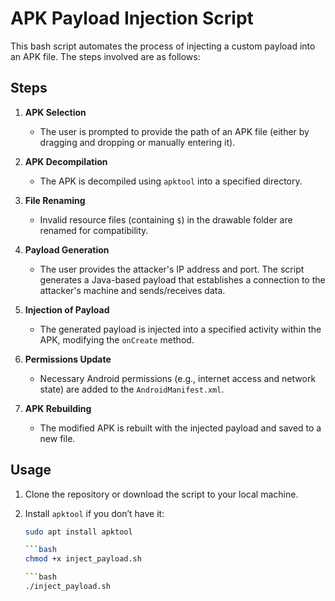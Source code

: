 # APK Payload Injection Script

This bash script automates the process of injecting a custom payload into an APK file. The steps involved are as follows:

## Steps

1. **APK Selection**
   - The user is prompted to provide the path of an APK file (either by dragging and dropping or manually entering it).

2. **APK Decompilation**
   - The APK is decompiled using `apktool` into a specified directory.

3. **File Renaming**
   - Invalid resource files (containing `$`) in the drawable folder are renamed for compatibility.

4. **Payload Generation**
   - The user provides the attacker's IP address and port. The script generates a Java-based payload that establishes a connection to the attacker's machine and sends/receives data.

5. **Injection of Payload**
   - The generated payload is injected into a specified activity within the APK, modifying the `onCreate` method.

6. **Permissions Update**
   - Necessary Android permissions (e.g., internet access and network state) are added to the `AndroidManifest.xml`.

7. **APK Rebuilding**
   - The modified APK is rebuilt with the injected payload and saved to a new file.
   
## Usage

1. Clone the repository or download the script to your local machine.
   
2. Install `apktool` if you don’t have it:
   ```bash
   sudo apt install apktool

   ```bash
   chmod +x inject_payload.sh

   ```bash
   ./inject_payload.sh
